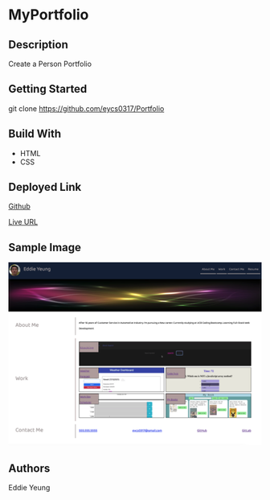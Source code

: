 # MyPortfolio

## Description

Create a Person Portfolio

## Getting Started

git clone https://github.com/eycs0317/Portfolio

## Build With
  * HTML
  * CSS

## Deployed Link

[Github](https://github.com/eycs0317/Portfolio)

[Live URL](https://eycs0317.github.io/Portfolio/)

## Sample Image

![Screenshot](./images/sample.png)

## Authors
Eddie Yeung


